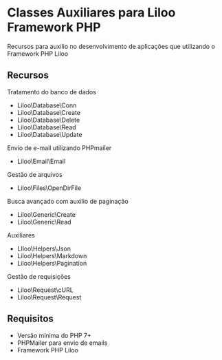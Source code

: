 # Classes Auxiliares para Liloo Framework PHP
Recursos para auxilio no desenvolvimento de aplicações que utilizando o Framework PHP Liloo

## Recursos

Tratamento do banco de dados
* Liloo\Database\Conn
* Liloo\Database\Create
* Liloo\Database\Delete
* Liloo\Database\Read
* Liloo\Database\Update

Envio de e-mail utilizando PHPmailer
* Liloo\Email\Email

Gestão de arquivos
* Liloo\Files\OpenDirFile

Busca avançado com auxilio de paginação
* Liloo\Generic\Create
* Liloo\Generic\Read

Auxiliares
* LIloo\Helpers\Json
* Liloo\Helpers\Markdown
* Liloo\Helpers\Pagination

Gestão de requisições
* Liloo\Request\cURL
* Liloo\Request\Request

## Requisitos
* Versão mínima do PHP 7+
* PHPMailer para envio de emails
* Framework PHP Liloo
